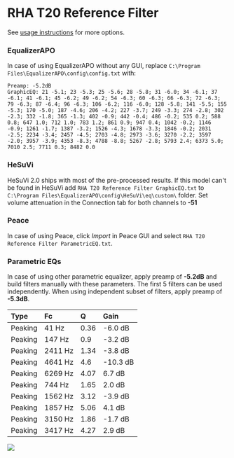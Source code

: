 # RHA T20 Reference Filter
See [usage instructions](https://github.com/jaakkopasanen/AutoEq#usage) for more options.

### EqualizerAPO
In case of using EqualizerAPO without any GUI, replace `C:\Program Files\EqualizerAPO\config\config.txt`
with:
```
Preamp: -5.2dB
GraphicEQ: 21 -5.1; 23 -5.3; 25 -5.6; 28 -5.8; 31 -6.0; 34 -6.1; 37 -6.1; 41 -6.1; 45 -6.2; 49 -6.2; 54 -6.3; 60 -6.3; 66 -6.3; 72 -6.3; 79 -6.3; 87 -6.4; 96 -6.3; 106 -6.2; 116 -6.0; 128 -5.8; 141 -5.5; 155 -5.3; 170 -5.0; 187 -4.6; 206 -4.2; 227 -3.7; 249 -3.3; 274 -2.8; 302 -2.3; 332 -1.8; 365 -1.3; 402 -0.9; 442 -0.4; 486 -0.2; 535 0.2; 588 0.8; 647 1.0; 712 1.0; 783 1.2; 861 0.9; 947 0.4; 1042 -0.2; 1146 -0.9; 1261 -1.7; 1387 -3.2; 1526 -4.3; 1678 -3.3; 1846 -0.2; 2031 -2.5; 2234 -3.4; 2457 -4.5; 2703 -4.8; 2973 -3.6; 3270 -2.2; 3597 -2.0; 3957 -3.9; 4353 -8.3; 4788 -8.8; 5267 -2.8; 5793 2.4; 6373 5.0; 7010 2.5; 7711 0.3; 8482 0.0
```

### HeSuVi
HeSuVi 2.0 ships with most of the pre-processed results. If this model can't be found in HeSuVi add
`RHA T20 Reference Filter GraphicEQ.txt` to `C:\Program Files\EqualizerAPO\config\HeSuVi\eq\custom\` folder.
Set volume attenuation in the Connection tab for both channels to **-51**

### Peace
In case of using Peace, click *Import* in Peace GUI and select `RHA T20 Reference Filter ParametricEQ.txt`.

### Parametric EQs
In case of using other parametric equalizer, apply preamp of **-5.2dB** and build filters manually
with these parameters. The first 5 filters can be used independently.
When using independent subset of filters, apply preamp of **-5.3dB**.

| Type    | Fc      |    Q | Gain     |
|:--------|:--------|:-----|:---------|
| Peaking | 41 Hz   | 0.36 | -6.0 dB  |
| Peaking | 147 Hz  | 0.9  | -3.2 dB  |
| Peaking | 2411 Hz | 1.34 | -3.8 dB  |
| Peaking | 4641 Hz | 4.6  | -10.3 dB |
| Peaking | 6269 Hz | 4.07 | 6.7 dB   |
| Peaking | 744 Hz  | 1.65 | 2.0 dB   |
| Peaking | 1562 Hz | 3.12 | -3.9 dB  |
| Peaking | 1857 Hz | 5.06 | 4.1 dB   |
| Peaking | 3150 Hz | 1.86 | -1.7 dB  |
| Peaking | 3417 Hz | 4.27 | 2.9 dB   |

![](https://raw.githubusercontent.com/jaakkopasanen/AutoEq/master/results/innerfidelity/sbaf-serious/RHA%20T20%20Reference%20Filter/RHA%20T20%20Reference%20Filter.png)